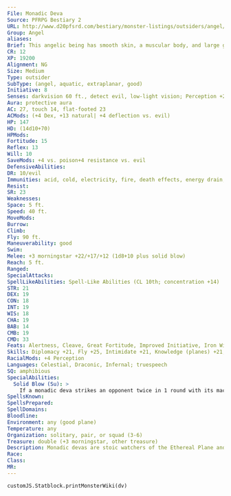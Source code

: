 ```yaml
---
File: Monadic Deva
Source: PFRPG Bestiary 2
URL: http://www.d20pfsrd.com/bestiary/monster-listings/outsiders/angel/angel-monadic-deva
Group: Angel
aliases: 
Brief: This angelic being has smooth skin, a muscular body, and large golden wings, and wields a large mace.
CR: 12
XP: 19200
Alignment: NG
Size: Medium
Type: outsider
SubType: (angel, aquatic, extraplanar, good)
Initiative: 8
Senses: darkvision 60 ft., detect evil, low-light vision; Perception +29
Aura: protective aura
AC: 27, touch 14, flat-footed 23
ACMods: (+4 Dex, +13 natural| +4 deflection vs. evil)
HP: 147
HD: (14d10+70)
HPMods: 
Fortitude: 15
Reflex: 13
Will: 10
SaveMods: +4 vs. poison+4 resistance vs. evil
DefensiveAbilities: 
DR: 10/evil
Immunities: acid, cold, electricity, fire, death effects, energy drain, petrification
Resist: 
SR: 23
Weaknesses: 
Space: 5 ft.
Speed: 40 ft.
MoveMods: 
Burrow: 
Climb: 
Fly: 90 ft.
Maneuverability: good
Swim: 
Melee: +3 morningstar +22/+17/+12 (1d8+10 plus solid blow)
Reach: 5 ft.
Ranged: 
SpecialAttacks: 
SpellLikeAbilities: Spell-Like Abilities (CL 10th; concentration +14)  Constant-detect evil   At Will-aid, charm monster (DC 18, elementals only), discern lies (DC 18), dispel evil (DC 19), dispel magic, holy smite (DC 18), invisibility (self only), plane shift (DC 19), remove curse, remove disease, remove fear   3/day-cure serious wounds, holy word (DC 21), mirror image   1/day-heal, hold monster (DC 19), holy aura (DC 22)
STR: 21
DEX: 19
CON: 18
INT: 19
WIS: 18
CHA: 19
BAB: 14
CMB: 19
CMD: 33
Feats: Alertness, Cleave, Great Fortitude, Improved Initiative, Iron Will, Power Attack, Toughness
Skills: Diplomacy +21, Fly +25, Intimidate +21, Knowledge (planes) +21, Knowledge (religion) +21, Perception +29, Sense Motive +25, Stealth +21, Survival +21, Swim +27
RacialMods: +4 Perception
Languages: Celestial, Draconic, Infernal; truespeech
SQ: amphibious
SpecialAbilities:
  Solid Blow (Su): >
    If a monadic deva strikes an opponent twice in 1 round with its mace, that creature takes an extra 1d8+10 points of damage.
SpellsKnown: 
SpellsPrepared: 
SpellDomains: 
Bloodline: 
Environment: any (good plane)
Temperature: any
Organization: solitary, pair, or squad (3-6)
Treasure: double (+3 morningstar, other treasure)
Description: Monadic devas are stoic watchers of the Ethereal Plane and the Elemental Planes. They search those planes for fiendish enclaves, battle evil planar monsters such as xills, and act  as celestial liaisons to the genies and elementals. They have been known to broker temporary peace between warring elemental factions, often using their inherent magic to end hostilities long enough for negotiations to take place. In the armies of the good planes, they are leaders and officers, and after centuries of service to a deity, they may be transformed into astral devas.  Monadic devas like giving their maces names and proudly announcing them in battle with evil foes. Many of these weapons have seen battle for thousands of years and are quite battered. Younger devas may lend their weapons to good churches on the Material Plane so they can be used by great mortal heroes, though the angels eventually reclaim them after no more than a year and a day.  A monadic deva is 7 feet tall and weighs 220 pounds.
Race: 
Class: 
MR: 
---
```

```dataviewjs
customJS.Statblock.printMonsterWiki(dv)
```
